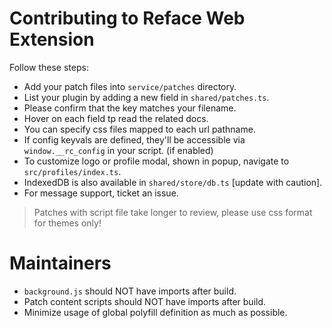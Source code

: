 # Contributing to Reface Web Extension

Follow these steps:

- Add your patch files into `service/patches` directory.
- List your plugin by adding a new field in `shared/patches.ts`.
- Please confirm that the key matches your filename.
- Hover on each field tp read the related docs.
- You can specify css files mapped to each url pathname.
- If config keyvals are defined, they'll be accessible via `window.__rc_config` in your script. (if enabled)
- To customize logo or profile modal, shown in popup, navigate to `src/profiles/index.ts`.
- IndexedDB is also available in `shared/store/db.ts` [update with caution].
- For message support, ticket an issue.

> Patches with script file take longer to review, please use css format for themes only!

# Maintainers

- `background.js` should NOT have imports after build.
- Patch content scripts should NOT have imports after build.
- Minimize usage of global polyfill definition as much as possible.
